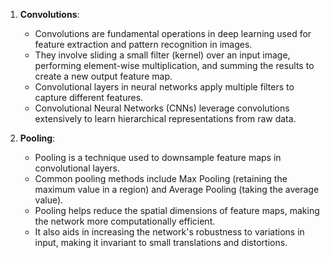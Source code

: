 
1. **Convolutions**:
   - Convolutions are fundamental operations in deep learning used for feature extraction and pattern recognition in images.
   - They involve sliding a small filter (kernel) over an input image, performing element-wise multiplication, and summing the results to create a new output feature map.
   - Convolutional layers in neural networks apply multiple filters to capture different features.
   - Convolutional Neural Networks (CNNs) leverage convolutions extensively to learn hierarchical representations from raw data.

2. **Pooling**:
   - Pooling is a technique used to downsample feature maps in convolutional layers.
   - Common pooling methods include Max Pooling (retaining the maximum value in a region) and Average Pooling (taking the average value).
   - Pooling helps reduce the spatial dimensions of feature maps, making the network more computationally efficient.
   - It also aids in increasing the network's robustness to variations in input, making it invariant to small translations and distortions.
